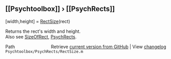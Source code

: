 ## [[Psychtoolbox]] &#8250; [[PsychRects]]

[width,height] = [RectSize](RectSize)(rect)  
  
Returns the rect's width and height.  
Also see [SizeOfRect](SizeOfRect), [PsychRects](PsychRects).  




<div class="code_header" style="text-align:right;">
  <span style="float:left;">Path&nbsp;&nbsp;</span> <span class="counter">Retrieve <a href=
  "https://raw.github.com/Psychtoolbox-3/Psychtoolbox-3/beta/Psychtoolbox/PsychRects/RectSize.m">current version from GitHub</a> | View <a href=
  "https://github.com/Psychtoolbox-3/Psychtoolbox-3/commits/beta/Psychtoolbox/PsychRects/RectSize.m">changelog</a></span>
</div>
<div class="code">
  <code>Psychtoolbox/PsychRects/RectSize.m</code>
</div>

